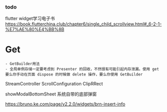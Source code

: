 ### todo
flutter widget学习电子书
https://book.flutterchina.club/chapter6/single_child_scrollview.html#_6-2-1-%E7%AE%80%E4%BB%8B

# Get
    - GetBuilder用法
    - 全局单例存储一定要考虑到 Presenter 的回收，不然很有可能引起内存泄漏。使用 get 要么你手动在页面 dispose 的时候做 delete 操作，要么你使用 GetBuilder

StreamController
ScrollConfiguration
ClipRRect

showModalBottomSheet 系统自带的底部弹窗

https://bruno.ke.com/page/v2.2.0/widgets/brn-insert-info
    